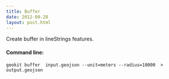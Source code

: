 ```yaml
---
title: Buffer
date: 2012-09-28
layout: post.html
---
```


Create buffer in lineStrings features.

#### Command line:


```geokit buffer  input.geojson --unit=meters --radius=10000  > output.geojson```